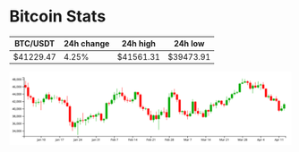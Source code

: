 # Bitcoin Stats

BTC/USDT|24h change|24h high|24h low|
|---|---|---|---|
|$41229.47|4.25%|$41561.31|$39473.91|

<img src="./chart.svg">
